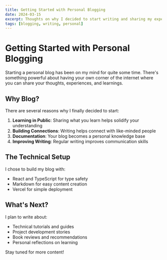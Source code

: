 ```yaml
---
title: Getting Started with Personal Blogging
date: 2024-03-15
excerpt: Thoughts on why I decided to start writing and sharing my experiences online.
tags: [blogging, writing, personal]
---
```


# Getting Started with Personal Blogging

Starting a personal blog has been on my mind for quite some time. There's something powerful about having your own corner of the internet where you can share your thoughts, experiences, and learnings.

## Why Blog?

There are several reasons why I finally decided to start:

1. **Learning in Public**: Sharing what you learn helps solidify your understanding
2. **Building Connections**: Writing helps connect with like-minded people
3. **Documentation**: Your blog becomes a personal knowledge base
4. **Improving Writing**: Regular writing improves communication skills

## The Technical Setup

I chose to build my blog with:
- React and TypeScript for type safety
- Markdown for easy content creation
- Vercel for simple deployment

## What's Next?

I plan to write about:
- Technical tutorials and guides
- Project development stories
- Book reviews and recommendations
- Personal reflections on learning

Stay tuned for more content!
